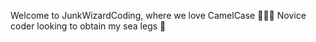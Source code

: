 Welcome to JunkWizardCoding, where we love CamelCase 🧙‍♂️✨
Novice coder looking to obtain my sea legs 🌊

